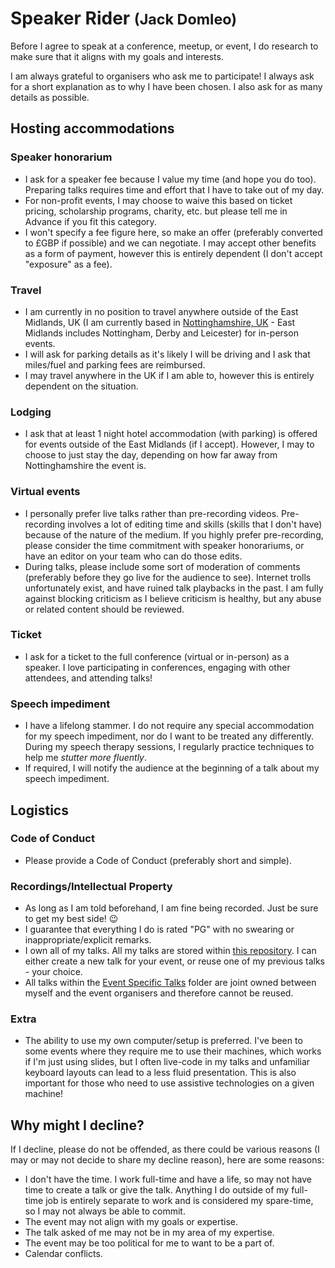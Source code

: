 # Speaker Rider <small>(Jack Domleo)</small>

Before I agree to speak at a conference, meetup, or event, I do research to make sure that it aligns with my goals and interests.

I am always grateful to organisers who ask me to participate! I always ask for a short explanation as to why I have been chosen. I also ask for as many details as possible.

## Hosting accommodations

### Speaker honorarium

- I ask for a speaker fee because I value my time (and hope you do too). Preparing talks requires time and effort that I have to take out of my day.
- For non-profit events, I may choose to waive this based on ticket pricing, scholarship programs, charity, etc. but please tell me in Advance if you fit this category.
- I won't specify a fee figure here, so make an offer (preferably converted to £GBP if possible) and we can negotiate. I may accept other benefits as a form of payment, however this is entirely dependent (I don't accept "exposure" as a fee).

### Travel

- I am currently in no position to travel anywhere outside of the East Midlands, UK (I am currently based in [Nottinghamshire, UK](https://www.google.com/maps/place/Nottinghamshire/@53.1456059,-1.2855997,10z/data=!3m1!4b1!4m5!3m4!1s0x487832d2390779cd:0x54afc970e5ef2912!8m2!3d53.100319!4d-0.9936306) - East Midlands includes Nottingham, Derby and Leicester) for in-person events.
- I will ask for parking details as it's likely I will be driving and I ask that miles/fuel and parking fees are reimbursed.
- I may travel anywhere in the UK if I am able to, however this is entirely dependent on the situation.

### Lodging

- I ask that at least 1 night hotel accommodation (with parking) is offered for events outside of the East Midlands (if I accept). However, I may to choose to just stay the day, depending on how far away from Nottinghamshire the event is.

### Virtual events

- I personally prefer live talks rather than pre-recording videos. Pre-recording involves a lot of editing time and skills (skills that I don't have) because of the nature of the medium. If you highly prefer pre-recording, please consider the time commitment with speaker honorariums, or have an editor on your team who can do those edits.
- During talks, please include some sort of moderation of comments (preferably before they go live for the audience to see). Internet trolls unfortunately exist, and have ruined talk playbacks in the past. I am fully against blocking criticism as I believe criticism is healthy, but any abuse or related content should be reviewed.

### Ticket

- I ask for a ticket to the full conference (virtual or in-person) as a speaker. I love participating in conferences, engaging with other attendees, and attending talks!

### Speech impediment

- I have a lifelong stammer. I do not require any special accommodation for my speech impediment, nor do I want to be treated any differently. During my speech therapy sessions, I regularly practice techniques to help me _stutter more fluently_.
- If required, I will notify the audience at the beginning of a talk about my speech impediment.

## Logistics

### Code of Conduct

- Please provide a Code of Conduct (preferably short and simple).

### Recordings/Intellectual Property

- As long as I am told beforehand, I am fine being recorded. Just be sure to get my best side! 😉
- I guarantee that everything I do is rated "PG" with no swearing or inappropriate/explicit remarks.
- I own all of my talks. All my talks are stored within [this repository](https://github.com/jackdomleo7/Speaking). I can either create a new talk for your event, or reuse one of my previous talks - your choice.
- All talks within the [Event Specific Talks](https://github.com/jackdomleo7/Speaking/tree/main/Event%20Specific%20Talks) folder are joint owned between myself and the event organisers and therefore cannot be reused.

### Extra

- The ability to use my own computer/setup is preferred. I've been to some events where they require me to use their machines, which works if I'm just using slides, but I often live-code in my talks and unfamiliar keyboard layouts can lead to a less fluid presentation. This is also important for those who need to use assistive technologies on a given machine!

## Why might I decline?

If I decline, please do not be offended, as there could be various reasons (I may or may not decide to share my decline reason), here are some reasons:

- I don't have the time. I work full-time and have a life, so may not have time to create a talk or give the talk. Anything I do outside of my full-time job is entirely separate to work and is considered my spare-time, so I may not always be able to commit.
- The event may not align with my goals or expertise.
- The talk asked of me may not be in my area of my expertise.
- The event may be too political for me to want to be a part of.
- Calendar conflicts.

